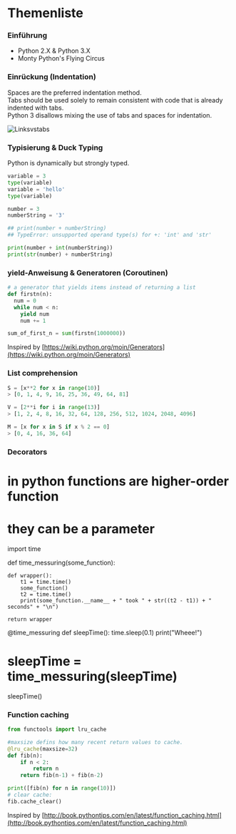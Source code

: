# Themenliste

### Einführung

- Python 2.X & Python 3.X
- Monty Python's Flying Circus

### Einrückung (Indentation)
Spaces are the preferred indentation method.  
Tabs should be used solely to remain consistent with code that is already indented with tabs.  
Python 3 disallows mixing the use of tabs and spaces for indentation.

![Linksvstabs](http://meh.schizofreni.co/img/tabs-spaces-both.png)
### Typisierung & Duck Typing
Python is dynamically but strongly typed.
```python
variable = 3
type(variable)
variable = 'hello'
type(variable)
```

```python
number = 3
numberString = '3'

## print(number + numberString)
## TypeError: unsupported operand type(s) for +: 'int' and 'str'

print(number + int(numberString))
print(str(number) + numberString)
```


### yield-Anweisung & Generatoren (Coroutinen)
```python
# a generator that yields items instead of returning a list
def firstn(n):
  num = 0
  while num < n:
    yield num
    num += 1

sum_of_first_n = sum(firstn(1000000))
```
Inspired by [https://wiki.python.org/moin/Generators](https://wiki.python.org/moin/Generators)
### List comprehension
```python
S = [x**2 for x in range(10)]
> [0, 1, 4, 9, 16, 25, 36, 49, 64, 81]

V = [2**i for i in range(13)]
> [1, 2, 4, 8, 16, 32, 64, 128, 256, 512, 1024, 2048, 4096]

M = [x for x in S if x % 2 == 0]
> [0, 4, 16, 36, 64]
```
### Decorators
# in python functions are higher-order function
# they can be a parameter

import time

def time_messuring(some_function):

    def wrapper():
        t1 = time.time()
        some_function()
        t2 = time.time()
        print(some_function.__name__ + " took " + str((t2 - t1)) + " seconds" + "\n")

    return wrapper

@time_messuring
def sleepTime():
    time.sleep(0.1)
    print("Wheee!")

# sleepTime = time_messuring(sleepTime)

sleepTime()
### Function caching

```python
from functools import lru_cache

#maxsize defins how many recent return values to cache.
@lru_cache(maxsize=32)
def fib(n):
    if n < 2:
        return n
    return fib(n-1) + fib(n-2)

print([fib(n) for n in range(10)])
# clear cache:
fib.cache_clear()
```
Inspired by [http://book.pythontips.com/en/latest/function_caching.html](http://book.pythontips.com/en/latest/function_caching.html)
